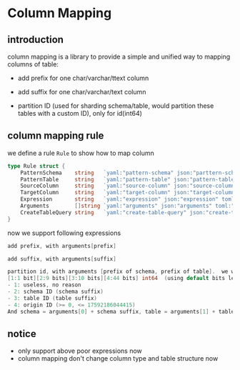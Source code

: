# Column Mapping

## introduction

column mapping is a library to provide a simple and unified way to mapping columns of table:

- add prefix for one char/varchar/ttext column

- add suffix for one char/varchar/text column

- partition ID (used for sharding schema/table, would partition these tables with a custom ID), only for id(int64)

## column mapping rule

we define a rule `Rule` to show how to map column

```go
type Rule struct {
	PatternSchema    string   `yaml:"pattern-schema" json:"parttern-schema" toml:"pattern-schema"`
	PatternTable     string   `yaml:"pattern-table" json:"pattern-table" toml:"pattern-table"`
	SourceColumn     string   `yaml:"source-column" json:"source-column" toml:"source-column"` // modify, add refer column, ignore
	TargetColumn     string   `yaml:"target-column" json:"target-column" toml:"target-column"` // add column, modify
	Expression       string   `yaml:"expression" json:"expression" toml:"expression"`
	Arguments        []string `yaml:"arguments" json:"arguments" toml:"arguments"`
	CreateTableQuery string   `yaml:"create-table-query" json:"create-table-query" toml:"create-table-query"`
}
```

now we support following expressions

``` go
add prefix, with arguments[prefix]

add suffix, with arguments[suffix]

partition id, with arguments [prefix of schema, prefix of table].  we would compute a ID like 
[1:1 bit][2:9 bits][3:10 bits][4:44 bits] int64  (using default bits length)
- 1: useless, no reason
- 2: schema ID (schema suffix)
- 3: table ID (table suffix)
- 4: origin ID (>= 0, <= 17592186044415)
And schema = arguments[0] + schema suffix, table = arguments[1] + table suffix
```

## notice
* only support above poor expressions now
* column mapping don't change column type and table structure now